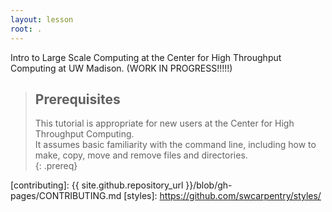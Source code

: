 ```yaml
---
layout: lesson
root: .
---
```


Intro to Large Scale Computing at the Center for High Throughput Computing at UW Madison. 
(WORK IN PROGRESS!!!!!) 

> ## Prerequisites
>
> This tutorial is appropriate for new users at the Center for 
> High Throughput Computing.  
> It assumes basic familiarity with the 
> command line, including how to make, copy, move and remove
> files and directories.  
{: .prereq}

[contributing]: {{ site.github.repository_url }}/blob/gh-pages/CONTRIBUTING.md
[styles]: https://github.com/swcarpentry/styles/
